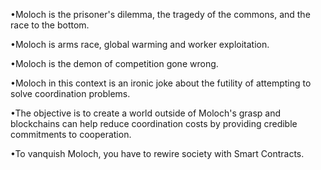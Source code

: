 <p>•Moloch is the prisoner's dilemma, the tragedy of the commons, and the race to the bottom. </p>
<p>•Moloch is arms race, global warming and worker exploitation. </p>
<p>•Moloch is the demon of competition gone wrong. </p>
<p>•Moloch in this context is an ironic joke about the futility of attempting to solve coordination problems. </p>
<p>•The objective is to create a world outside of Moloch's grasp and blockchains can help reduce coordination costs by providing credible commitments to cooperation.</p>
<p>•To vanquish Moloch, you have to rewire society with Smart Contracts.</p>
